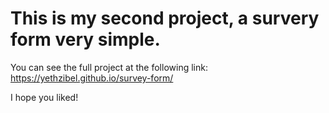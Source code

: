 # This is my second project, a survery form very simple.

You can see the full project at the following link: 
https://yethzibel.github.io/survey-form/

I hope you liked!